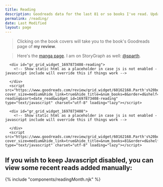 ```yaml
---
title: Reading
description: Goodreads data for the last 81 or so books I've read. Updated every time I finish a book.
permalink: /reading/
date: Last Modified
layout: page
---
```

> Clicking on the book covers will take you to the book's Goodreads page of **my review**.

> Here's the [manga page](/manga). I am on StoryGraph as well: [@sparth](https://app.thestorygraph.com/profile/sparth).

<div class="mt-md mb-sm slide-up-half">

      <div id="gr_grid_widget_1697873408-reading">
        <!-- Show static html as a placeholder in case js is not enabled - javascript include will override this if things work -->

      </div>
      <script src="https://www.goodreads.com/review/grid_widget/60162168.Parth's%20bookshelf:%20reading%20now?cover_size=medium&hide_link=true&hide_title=&num_books=8&order=d&shelf=currently-reading&sort=date_read&widget_id=1697873408-reading" type="text/javascript" charset="utf-8" loading="lazy"></script>
</div> 

<div class="mt-md mb-sm">

      <div id="gr_grid_widget_1697873408">
        <!-- Show static html as a placeholder in case js is not enabled - javascript include will override this if things work -->

      </div>
      <script src="https://www.goodreads.com/review/grid_widget/60162168.Parth's%20bookshelf:%20read%20recently?cover_size=medium&hide_link=true&hide_title=&num_books=81&order=d&shelf=read&sort=date_read&widget_id=1697873408" type="text/javascript" charset="utf-8" loading="lazy"></script>
</div>

<noscript>
<h2>If you wish to keep Javascript disabled, you can view some recent reads added manually:</h2>

{% include "components/readingMonth.njk" %}
</noscript>

<script>
// Get all the img elements with the class "gr_grid_book_container"
var imgElements = document.querySelectorAll('.gr_grid_book_container img');

// Loop through each img element and modify the src attribute
imgElements.forEach(function (imgElement) {
    // Get the current src attribute
    var src = imgElement.getAttribute('src');

    // Replace both "_SX98_" and "_SY160_" portions with an empty string
    src = src.replace(/_SX98_.|_SY160_.|Y160_./g, '');

    // Set the modified src attribute back to the img element
    imgElement.setAttribute('src', src);

    // Add the loading attribute for lazy loading
    imgElement.setAttribute('loading', 'lazy');

    // Add the decoding attribute for async decoding
    imgElement.setAttribute('decoding', 'async');
});

</script>

